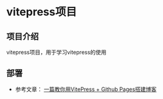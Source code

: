 # vitepress项目

## 项目介绍

vitepress项目，用于学习vitepress的使用

## 部署

- 参考文章：
[一篇教你用VitePress + Github Pages搭建博客](https://xuxing409.github.io/my-blog/technology/article/building-blog-with-vitepress.html#%E9%83%A8%E7%BD%B2github-pages)
